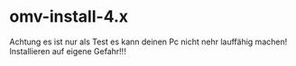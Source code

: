 # omv-install-4.x
Achtung es ist nur als Test es kann deinen Pc nicht nehr lauffähig machen!
Installieren auf eigene Gefahr!!!
